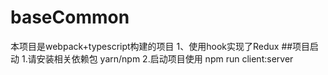 # baseCommon
本项目是webpack+typescript构建的项目
1、使用hook实现了Redux
##项目启动
1.请安装相关依赖包 yarn/npm
2.启动项目使用 npm run client:server
